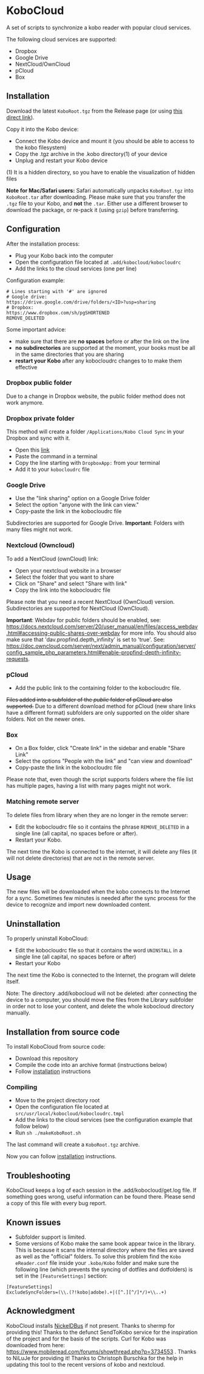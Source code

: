 # KoboCloud
A set of scripts to synchronize a kobo reader with popular cloud services.

The following cloud services are supported:

- Dropbox
- Google Drive
- NextCloud/OwnCloud
- pCloud
- Box

## <a name="installation"></a>Installation

Download the latest `KoboRoot.tgz` from the Release page (or using [this direct link](https://github.com/fsantini/KoboCloud/releases/download/latest/KoboRoot.tgz)).

Copy it into the Kobo device:

- Connect the Kobo device and mount it (you should be able to access to the kobo filesystem)
- Copy the .tgz archive in the .kobo directory(1) of your device
- Unplug and restart your Kobo device

(1) It is a hidden directory, so you have to enable the visualization of hidden files

**Note for Mac/Safari users:** Safari automatically unpacks `KoboRoot.tgz` into `KoboRoot.tar` after downloading. Please make sure that you transfer the `.tgz` file to your Kobo, and **not** the `.tar`. Either use a different browser to download the package, or re-pack it (using `gzip`) before transferring.

## Configuration

After the installation process:

- Plug your Kobo back into the computer
- Open the configuration file located at `.add/kobocloud/kobocloudrc`
- Add the links to the cloud services (one per line)

Configuration example:

```
# Lines starting with '#' are ignored
# Google drive:
https://drive.google.com/drive/folders/<ID>?usp=sharing
# Dropbox:
https://www.dropbox.com/sh/pgSHORTENED
REMOVE_DELETED
```

Some important advice:
- make sure that there are **no spaces** before or after the link on the line
- **no subdirectories** are supported at the moment, your books must be all in the same directories that you are sharing
- **restart your Kobo** after any kobocloudrc changes to to make them effective

### Dropbox public folder

Due to a change in Dropbox website, the public folder method does not work anymore.

### Dropbox private folder

This method will create a folder `/Applications/Kobo Cloud Sync` in your Dropbox and sync with it.

- Open this [link](https://www.dropbox.com/oauth2/authorize?response_type=code&token_access_type=offline&client_id=5oyw72cfwcp352f&code_challenge_method=plain&code_challenge=0000000000000000000000000000000000000000000&redirect_uri=https://louisabraham.github.io/KoboCloud/)
- Paste the command in a terminal
- Copy the line starting with `DropboxApp:` from your terminal
- Add it to your `kobocloudrc` file

### Google Drive

- Use the "link sharing" option on a Google Drive folder
- Select the option "anyone with the link can view."
- Copy-paste the link in the kobocloudrc file

Subdirectories are supported for Google Drive.
**Important**: Folders with many files might not work.

### Nextcloud (Owncloud)

To add a NextCloud (ownCloud) link:

- Open your nextcloud website in a browser
- Select the folder that you want to share
- Click on "Share" and select "Share with link"
- Copy the link into the kobocloudrc file

Please note that you need a recent NextCloud (OwnCloud) version.
Subdirectories are supported for NextCloud (OwnCloud).

**Important**: Webdav for public folders should be enabled, see: https://docs.nextcloud.com/server/20/user_manual/en/files/access_webdav.html#accessing-public-shares-over-webdav for more info. You should also make sure that 'dav.propfind.depth_infinity' is set to 'true'. See: https://doc.owncloud.com/server/next/admin_manual/configuration/server/config_sample_php_parameters.html#enable-propfind-depth-infinity-requests.

### pCloud

- Add the public link to the containing folder to the kobocloudrc file.

~~Files added into a subfolder of the *public* folder of pCloud are also supported.~~
Due to a different download method for pCloud (new share links have a different format) subfolders are only supported on the older share folders. Not on the newer ones.

### Box

- On a Box folder, click "Create link" in the sidebar and enable "Share Link"
- Select the options "People with the link" and "can view and download"
- Copy-paste the link in the kobocloudrc file

Please note that, even though the script supports folders where the file list has multiple pages, having a list with many pages might not work.

### Matching remote server
To delete files from library when they are no longer in the remote server:

- Edit the kobocloudrc file so it contains the phrase `REMOVE_DELETED` in a single line (all capital, no spaces before or after).
- Restart your Kobo.

The next time the Kobo is connected to the internet, it will delete any files (it will not delete directories) that are not in the remote server.


## Usage

The new files will be downloaded when the kobo connects to the Internet for a sync. Sometimes few minutes is needed after the sync process for the device to recognize and import new downloaded content.

## Uninstallation

To properly uninstall KoboCloud:

- Edit the kobocloudrc file so that it contains the word `UNINSTALL` in a single line (all capital, no spaces before or after)
- Restart your Kobo

The next time the Kobo is connected to the Internet, the program will delete itself.

Note: The directory .add/kobocloud will not be deleted: after connecting the device to a computer, you should move the files from the Library subfolder in order not to lose your content, and delete the whole kobocloud directory manually.

## Installation from source code

To install KoboCloud from source code:

- Download this repository
- Compile the code into an archive format (instructions below)
- Follow [installation](#installation) instructions

### Compiling

- Move to the project directory root
- Open the configuration file located at `src/usr/local/kobocloud/kobocloudrc.tmpl`
- Add the links to the cloud services (see the configuration example that follow below)
- Run `sh ./makeKoboRoot.sh`

The last command will create a `KoboRoot.tgz` archive.

Now you can follow [installation](#installation) instructions.

## Troubleshooting

KoboCloud keeps a log of each session in the .add/kobocloud/get.log file. If something goes wrong, useful information can be found there. Please send a copy of this file with every bug report.

## Known issues

* Subfolder support is limited.
* Some versions of Kobo make the same book appear twice in the library. This is because it scans the internal directory where the files are saved as well as the "official" folders. To solve this problem find the `Kobo eReader.conf` file inside your `.kobo/Kobo` folder and make sure the following line (which prevents the syncing of dotfiles and dotfolders) is set in the `[FeatureSettings]` section:
```
[FeatureSettings]
ExcludeSyncFolders=(\\.(?!kobo|adobe).+|([^.][^/]*/)+\\..+)
```


## Acknowledgment

KoboCloud installs [NickelDBus](https://github.com/shermp/NickelDBus) if not present. Thanks to shermp for providing this!
Thanks to the defunct SendToKobo service for the inspiration of the project and for the basis of the scripts.
Curl for Kobo was downloaded from here: https://www.mobileread.com/forums/showthread.php?p=3734553 . Thanks to NiLuJe for providing it!
Thanks to Christoph Burschka for the help in updating this tool to the recent versions of kobo and nextcloud.
